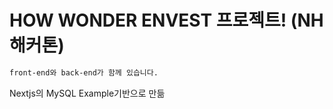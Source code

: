 # HOW WONDER ENVEST 프로젝트! (NH해커톤)

```bash
front-end와 back-end가 함께 있습니다.
```

Nextjs의 MySQL Example기반으로 만듦
